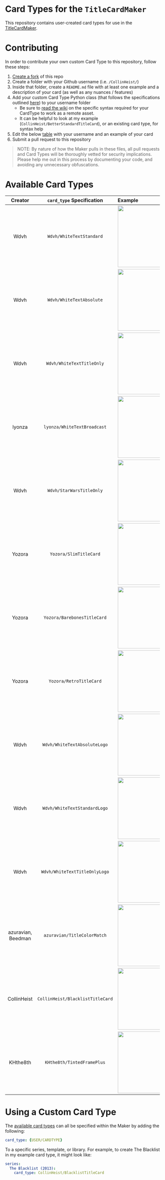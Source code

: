 # Card Types for the `TitleCardMaker`
This repository contains user-created card types for use in the [TitleCardMaker](https://github.com/CollinHeist/TitleCardMaker).

# Contributing
In order to contribute your own custom Card Type to this repository, follow these steps:

1. [Create a fork](https://github.com/CollinHeist/TitleCardMaker-CardTypes/fork) of this repo
2. Create a folder with your Github username (i.e. `/CollinHeist/`)
3. Inside that folder, create a `README.md` file with at least one example and a description of your card (as well as any nuances / features)
4. Add your custom Card Type Python class (that follows the specifications outlined [here](https://github.com/CollinHeist/TitleCardMaker/wiki/Custom-Card-Types#creating-a-custom-card-type)) to your username folder
   * Be sure to [read the wiki](https://github.com/CollinHeist/TitleCardMaker-CardTypes/wiki) on the specific syntax required for your CardType to work as a remote asset.
   * It can be helpful to look at my example (`CollinHeist/BetterStandardTitleCard`), or an existing card type, for syntax help
5. Edit the below [table](https://github.com/CollinHeist/TitleCardMaker-CardTypes#available-card-types) with your username and an example of your card
6. Submit a pull request to this repository

> NOTE: By nature of how the Maker pulls in these files, all pull requests and Card Types will be thoroughly vetted for security implications. Please help me out in this process by documenting your code, and avoiding any unnecessary obfuscations.

# Available Card Types
| Creator | `card_type` Specification | Example |
| :---: | :---: | :--- |
| Wdvh | `Wdvh/WhiteTextStandard` | <img src="https://user-images.githubusercontent.com/17693271/169709359-ffc9e109-b327-44e9-b78a-7276f77fe917.jpg" height="200"/> |
| Wdvh | `Wdvh/WhiteTextAbsolute` | <img src="https://user-images.githubusercontent.com/17693271/169709482-6bb023ab-4986-464e-88d6-0e05ad75d0d3.jpg" height="200"/> |
| Wdvh | `Wdvh/WhiteTextTitleOnly` | <img src="https://user-images.githubusercontent.com/17693271/178131552-4ca8cb30-067e-4e04-9d68-472a8f384345.jpg" height="200"/> |
| lyonza | `lyonza/WhiteTextBroadcast` | <img src="https://user-images.githubusercontent.com/1803189/171089736-f60a6ff2-0914-432a-a45d-145323d39c42.jpg" height="200"/> |
| Wdvh | `Wdvh/StarWarsTitleOnly` | <img src="https://user-images.githubusercontent.com/17693271/178131539-c7b55ced-b9ba-4564-8153-a998454e1742.jpg" height="200"/> |
| Yozora | `Yozora/SlimTitleCard` | <img src="https://cdn.discordapp.com/attachments/975108033531219979/977614937457303602/S01E04.jpg" height="200"/> |
| Yozora | `Yozora/BarebonesTitleCard` | <img src="https://user-images.githubusercontent.com/17693271/178131581-055fd7ca-0bda-464a-9e4d-67c88adb0a06.jpg" height="200"/> |
| Yozora | `Yozora/RetroTitleCard` | <img src="https://user-images.githubusercontent.com/17693271/178131717-e9c387f7-625c-4654-a49d-93595687e359.jpg" height="200"/> |
| Wdvh | `Wdvh/WhiteTextAbsoluteLogo` | <img src="https://user-images.githubusercontent.com/17693271/178131676-300601a4-bbdb-46ee-8f78-aa859d13d50c.jpg" height="200"/> |
| Wdvh | `Wdvh/WhiteTextStandardLogo` | <img src="https://user-images.githubusercontent.com/17693271/178131565-5351dd98-201e-4f70-a8ff-2311687ed981.jpg" height="200"/> |
| Wdvh | `Wdvh/WhiteTextTitleOnlyLogo` | <img src="https://user-images.githubusercontent.com/17693271/178131633-23a312ac-4e5f-4d1a-87cb-60b865a51fe7.jpg" height="200"/> |
| azuravian, Beedman | `azuravian/TitleColorMatch` | <img src="https://user-images.githubusercontent.com/7379812/187586521-353ba09f-30a8-424b-bbf3-ee9036c9e638.jpg" height="200"/> |
| CollinHeist | `CollinHeist/BlacklistTitleCard` | <img src="https://user-images.githubusercontent.com/17693271/216839561-ec4a1c27-dcdc-4869-87dd-8d592a26aee2.jpg" height="200"/> |
| KHthe8th | `KHthe8th/TintedFramePlus` | <img src="https://github.com/khthe8th/TitleCardMaker-CardTypes/assets/5308389/d089a1b1-7458-4eaf-ad8d-59c7f332a7c1" height="200"/> |

# Using a Custom Card Type
The [available card types](#available-card-types) can all be specified within the Maker by adding the following:

```yaml
card_type: {USER/CARDTYPE}
```

To a specific series, template, or library. For example, to create The Blacklist in my example card type, it might look like:

```yaml
series:
  The Blacklist (2013):
    card_type: CollinHeist/BlacklistTitleCard
```
